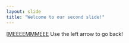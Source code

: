 ```yaml
---
layout: slide
title: "Welcome to our second slide!"
---
```

[[MEEEEMMMEEE](https://i.redd.it/t5td3plxlh051.jpg "I can't be the only one")
Use the left arrow to go back!
